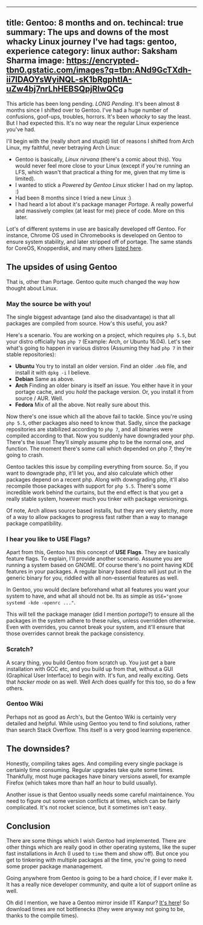 -----
title: Gentoo: 8 months and on.
techincal: true
summary: The ups and downs of the most whacky Linux journey I've had
tags: gentoo, experience
category: linux
author: Saksham Sharma
image: https://encrypted-tbn0.gstatic.com/images?q=tbn:ANd9GcTXdh-ii7IDAOYsWyiNQL-sK1bRgphtlA-uZw4bj7nrLhHEBSQpjRIwQCg
-----

This article has been long pending. *LONG Pending*. It's been almost 8 months since I shifted over to Gentoo. I've had a huge number of confusions, goof-ups, troubles, horrors. It's been *whacky* to say the least. But I had expected this. It's no way near the regular Linux experience you've had.

I'll begin with the (really short and stupid) list of reasons I shifted from Arch Linux, my faithful, never betraying Arch Linux:

* Gentoo is basically, *Linux nirvana* (there's a comic about this). You would never feel more close to your Linux (except if you're running an LFS, which wasn't that practical a thing for me, given that my time is limited).
* I wanted to stick a *Powered by Gentoo Linux* sticker I had on my laptop. :)
* Had been 8 months since I tried a new Linux :)
* I had heard a lot about it's package manager *Portage*. A really powerful and massively complex (at least for me) piece of code. More on this later.

Lot's of different systems in use are basically developed off Gentoo. For instance, Chrome OS used in Chromebooks is developed on Gentoo to ensure system stability, and later stripped off of portage. The same stands for CoreOS, Knopperdisk, and many others [listed here](https://wiki.gentoo.org/wiki/Distributions_based_on_Gentoo).

## The upsides of using Gentoo
That is, other than Portage. Gentoo quite much changed the way how thought about Linux.

### May the source be with you!

The single biggest advantage (and also the disadvantage) is that all packages are compiled from source. How's this useful, you ask?

Here's a scenario. You are working on a project, which requires `php 5.5`, but your distro officially has `php 7` (Example: Arch, or Ubuntu 16.04). Let's see what's going to happen in various distros (Assuming they had `php 7` in their stable repositories):

- **Ubuntu** You try to install an older version. Find an older `.deb` file, and install it with `dpkg -i` I believe.
- **Debian** Same as above.
- **Arch** Finding an older binary is itself an issue. You either have it in your portage cache, and you *hold* the package version. Or, you install it from source / AUR. Well.
- **Fedora** Mix of all the above. Not really sure about this.

Now there's one issue which all the above fail to tackle. Since you're using `php 5.5`, other packages also need to know that. Sadly, since the package repositories are stabilized according to `php 7`, and all binaries were compiled according to that. Now you suddenly have downgraded your php. There's the issue! They'll simply assume php to be the normal one, and function. The moment there's some call which depended on php 7, they're going to crash.

Gentoo tackles this issue by compiling everything from source. So, if you want to downgrade php, it'll let you, and also calculate which other packages depend on a recent php. Along with downgrading php, it'll also recompile those packages with support for `php 5.5`. There's some incredible work behind the curtains, but the end effect is that you get a really stable system, however much you tinker with package versionings.

Of note, Arch allows source based installs, but they are very sketchy, more of a way to allow packages to progress fast rather than a way to manage package compatibility.

### I hear you like to USE Flags?

Apart from this, Gentoo has this concept of **USE Flags**. They are basically feature flags.
To explain, I'll provide another scenario. Assume you are running a system based on GNOME. Of course there's no point having KDE features in your packages. A regular binary based distro will just put in the generic binary for you, riddled with all non-essential features as well.

In Gentoo, you would declare beforehand what all features you want your system to have, and what all should not be.
Its as simple as `USE="gnome systemd -kde -openrc ..."`.

This will tell the package manager (did I mention *portage*?) to ensure all the packages in the system adhere to these rules, unless overridden otherwise. Even with overrides, you cannot break your system, and it'll ensure that those overrides cannot break the package consistency.

### Scratch?

A scary thing, you build Gentoo from scratch up. You just get a bare installation with GCC etc, and you build up from that, without a GUI (Graphical User Interface) to begin with. It's fun, and really exciting. Gets that *hacker mode* on as well. Well Arch does qualify for this too, so do a few others.

### Gentoo Wiki

Perhaps not as good as Arch's, but the Gentoo Wiki is certainly very detailed and helpful. While using Gentoo you tend to find solutions, rather than search Stack Overflow. This itself is a very good learning experience.

## The downsides?

Honestly, compiling takes ages. And compiling every single package is certainly time consuming. Regular upgrades take quite some times. Thankfully, most huge packages have binary versions aswell, for example Firefox (which takes more than half an hour to build usually).

Another issue is that Gentoo usually needs some careful maintainence. You need to figure out some version conflicts at times, which can be fairly complicated. It's not rocket science, but it sometimes isn't easy.

## Conclusion

There are some things which I wish Gentoo had implemented. There are other things which are really good in other operating systems, like the super fast installations in Arch (I used to `time` them and show off). But once you get to tinkering with multiple packages all the time, you're going to need some proper package mananagement.

Going anywhere from Gentoo is going to be a hard choice, if I ever make it. It has a really nice developer community, and quite a lot of support online as well.

Oh did I mention, we have a Gentoo mirror inside IIT Kanpur? [It's here](http://mirror.cse.iitk.ac.in/gentoo)! So download times are not bottlenecks (they were anyway not going to be, thanks to the compile times).
